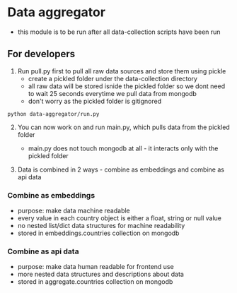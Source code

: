 # Data aggregator
- this module is to be run after all data-collection scripts have been run

## For developers
1. Run pull.py first to pull all raw data sources and store them using pickle
    - create a pickled folder under the data-collection directory
    - all raw data will be stored isnide the pickled folder so we dont need to wait 25 seconds everytime we pull data from mongodb
    - don't worry as the pickled folder is gitignored
```
python data-aggregator/run.py
```

2. You can now work on and run main.py, which pulls data from the pickled folder
    - main.py does not touch mongodb at all - it interacts only with the pickled folder

3. Data is combined in 2 ways - combine as embeddings and combine as api data

### Combine as embeddings
- purpose: make data machine readable
- every value in each country object is either a float, string or null value
- no nested list/dict data structures for machine readability 
- stored in embeddings.countries collection on mongodb

### Combine as api data
- purpose: make data human readable for frontend use
- more nested data structures and descriptions about data
- stored in aggregate.countries collection on mongodb